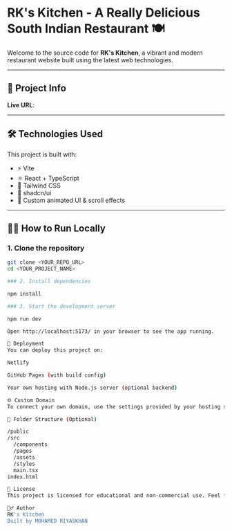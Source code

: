 # RK's Kitchen - A Really Delicious South Indian Restaurant 🍽️

Welcome to the source code for **RK's Kitchen**, a vibrant and modern restaurant website built using the latest web technologies.

---

## 📍 Project Info

**Live URL**:

---

## 🛠️ Technologies Used

This project is built with:

- ⚡ Vite
- ⚛️ React + TypeScript
- 🎨 Tailwind CSS
- 🧩 shadcn/ui
- 🍴 Custom animated UI & scroll effects

---

## 🧑‍💻 How to Run Locally

### 1. Clone the repository

```bash
git clone <YOUR_REPO_URL>
cd <YOUR_PROJECT_NAME>

### 2. Install dependencies

npm install

### 3. Start the development server

npm run dev

Open http://localhost:5173/ in your browser to see the app running.

🚀 Deployment
You can deploy this project on:

Netlify

GitHub Pages (with build config)

Your own hosting with Node.js server (optional backend)

🌐 Custom Domain
To connect your own domain, use the settings provided by your hosting service (e.g., Netlify). Make sure your DNS records point to the deployed URL.

📂 Folder Structure (Optional)

/public
/src
  /components
  /pages
  /assets
  /styles
  main.tsx
index.html

🧾 License
This project is licensed for educational and non-commercial use. Feel free to customize and build upon it for your own portfolio or restaurant showcase.

🙋‍♂️ Author
RK's Kitchen
Built by MOHAMED RIYASKHAN